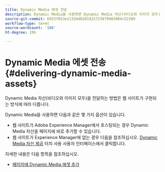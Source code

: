 ```yaml
---
title: Dynamic Media 에셋 전송
description: Dynamic Media을 사용하면 Dynamic Media 자산(비디오와 이미지 모두)을 웹 사이트에 제공할 수 있는 몇 가지 옵션이 있습니다.
source-git-commit: 6933f053e11320d8201922723879983084c52209
workflow-type: tm+mt
source-wordcount: '108'
ht-degree: 19%

---
```



# Dynamic Media 에셋 전송{#delivering-dynamic-media-assets}

Dynamic Media 자산(비디오와 이미지 모두)을 전달하는 방법은 웹 사이트가 구현되는 방식에 따라 다릅니다.

Dynamic Media을 사용하면 다음과 같은 몇 가지 옵션이 있습니다.

* 웹 사이트가 Adobe Experience Manager에서 호스팅되는 경우 Dynamic Media 자산을 페이지에 바로 추가할 수 있습니다.
* 웹 사이트가 Experience Manager에 없는 경우 다음을 참조하십시오. [Dynamic Media 자산 제공](/help/assets/dynamic-media/delivering-dynamic-media-assets.md) 터치 사용 사용자 인터페이스에서 클릭합니다.

자세한 내용은 다음 항목을 참조하십시오.

* [페이지에 Dynamic Media 에셋 추가](/help/assets/dynamic-media/adding-dynamic-media-assets-to-pages.md)


